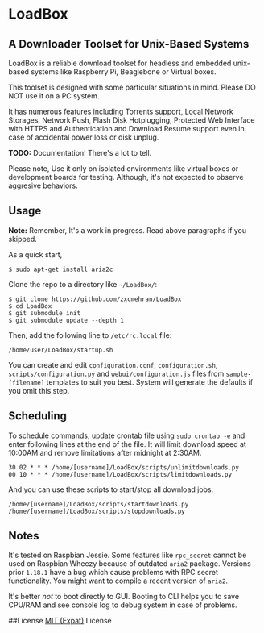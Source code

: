 # LoadBox
## A Downloader Toolset for Unix-Based Systems

LoadBox is a reliable download toolset for headless and embedded unix-based systems like Raspberry Pi, Beaglebone or Virtual boxes.

This toolset is designed with some particular situations in mind. Please DO NOT use it on a PC system.

It has numerous features including Torrents support, Local Network Storages, Network Push, Flash Disk Hotplugging, Protected Web Interface with HTTPS and Authentication and Download Resume support even in case of accidental power loss or disk unplug.

**TODO:** Documentation! There's a lot to tell.

Please note, Use it only on isolated environments like virtual boxes or development boards for testing. Although, it's not expected to observe aggresive behaviors.

## Usage
**Note:** Remember, It's a work in progress. Read above paragraphs if you skipped.

As a quick start,

    $ sudo apt-get install aria2c

Clone the repo to a directory like `~/LoadBox/`:

    $ git clone https://github.com/zxcmehran/LoadBox
    $ cd LoadBox
    $ git submodule init
    $ git submodule update --depth 1

Then, add the following line to `/etc/rc.local` file:

    /home/user/LoadBox/startup.sh

You can create and edit `configuration.conf`, `configuration.sh`, `scripts/configuration.py` and `webui/configuration.js` files from `sample-[filename]` templates to suit you best. System will generate the defaults if you omit this step.

## Scheduling

To schedule commands, update crontab file using `sudo crontab -e` and enter following lines at the end of the file. It will limit download speed at 10:00AM and remove limitations after midnight at 2:30AM.

    30 02 * * * /home/[username]/LoadBox/scripts/unlimitdownloads.py
    00 10 * * * /home/[username]/LoadBox/scripts/limitdownloads.py

And you can use these scripts to start/stop all download jobs:

    /home/[username]/LoadBox/scripts/startdownloads.py
    /home/[username]/LoadBox/scripts/stopdownloads.py

## Notes

It's tested on Raspbian Jessie. Some features like `rpc_secret` cannot be used on Raspbian Wheezy because of outdated `aria2` package. Versions prior `1.18.1` have a bug which cause problems with RPC secret functionality. You might want to compile a recent version of `aria2`.

It's better *not* to boot directly to GUI. Booting to CLI helps you to save CPU/RAM and see console log to debug system in case of problems.

##License
[MIT (Expat)](https://www.tldrlegal.com/l/mit) License
